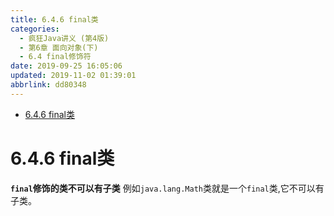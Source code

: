 ```yaml
---
title: 6.4.6 final类
categories: 
  - 疯狂Java讲义 (第4版)
  - 第6章 面向对象(下)
  - 6.4 final修饰符
date: 2019-09-25 16:05:06
updated: 2019-11-02 01:39:01
abbrlink: dd80348
---
```

- [6.4.6 final类](/ReadingNotes/dd80348/#6-4-6-final类)

<!--more-->
<script src="https://cdn.bootcss.com/jquery/3.4.0/jquery.slim.min.js"></script>
<script>$(document).ready(function () {$(".post-body > ul:nth-child(1)").hide();});</script>

<!--end-->
<!--SSTStart-->
# 6.4.6 final类 #
**`final`修饰的类不可以有子类**
例如`java.lang.Math`类就是一个`final`类,它不可以有子类。
<!--SSTStop-->

